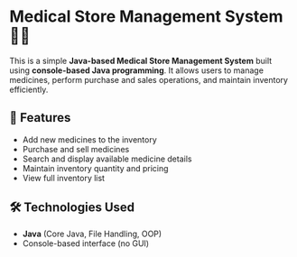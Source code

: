 # Medical Store Management System 🏥💊

This is a simple **Java-based Medical Store Management System** built using **console-based Java programming**. It allows users to manage medicines, perform purchase and sales operations, and maintain inventory efficiently.

## 🚀 Features

- Add new medicines to the inventory
- Purchase and sell medicines
- Search and display available medicine details
- Maintain inventory quantity and pricing
- View full inventory list

## 🛠️ Technologies Used

- **Java** (Core Java, File Handling, OOP)
- Console-based interface (no GUI)

